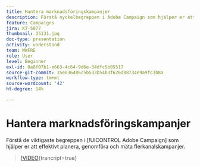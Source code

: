 ```yaml
---
title: Hantera marknadsföringskampanjer
description: Förstå nyckelbegreppen i Adobe Campaign som hjälper er att effektivt planera, genomföra och mäta flerkanalskampanjer.
feature: Campaigns
jira: KT-5077
thumbnail: 35131.jpg
doc-type: presentation
activity: understand
team: WWFRE
role: User
level: Beginner
exl-id: 0a8f07b1-e663-4c64-9d6e-34dfc5b05517
source-git-commit: 35e036486c5b533b54b3f626d88734e9a9fc3b8a
workflow-type: tm+mt
source-wordcount: '42'
ht-degree: 14%

---
```


# Hantera marknadsföringskampanjer

Förstå de viktigaste begreppen i [!UICONTROL Adobe Campaign] som hjälper er att effektivt planera, genomföra och mäta flerkanalskampanjer.

>[!VIDEO](https://video.tv.adobe.com/v/35131?quality=12&learn=on){trancript=true}
